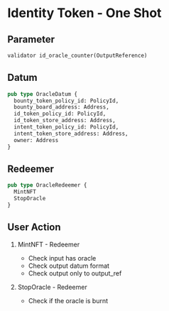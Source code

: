 # Identity Token - One Shot

## Parameter

```rs
validator id_oracle_counter(OutputReference)
```

## Datum

```rs
pub type OracleDatum {
  bounty_token_policy_id: PolicyId,
  bounty_board_address: Address,
  id_token_policy_id: PolicyId,
  id_token_store_address: Address,
  intent_token_policy_id: PolicyId,
  intent_token_store_address: Address,
  owner: Address
}

```

## Redeemer

```rs
pub type OracleRedeemer {
  MintNFT
  StopOracle
}
```

## User Action

1. MintNFT - Redeemer

   - Check input has oracle
   - Check output datum format
   - Check output only to output_ref

2. StopOracle - Redeemer
   - Check if the oracle is burnt
